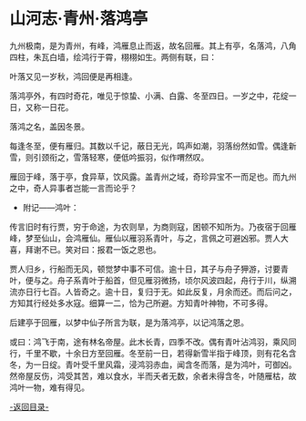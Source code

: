 ﻿# 山河志·青州·落鸿亭

九州极南，是为青州，有峰，鸿雁息止而返，故名回雁。其上有亭，名落鸿，八角四柱，朱瓦白墙，绘鸿行于霄，栩栩如生。两侧有联，曰： 
	
叶落又见一岁秋，鸿回便是再相逢。 	

落鸿亭外，有四时奇花，唯见于惊蛰、小满、白露、冬至四日。一岁之中，花绽一日，又称一日花。 	

落鸿之名，盖因冬景。 	

每逢冬至，便有雁归。其数以千记，蔽日无光，鸣声如潮，羽落纷然如雪。偶逢新雪，则引颈衔之，雪落轻寒，便低吟振羽，似作喟然叹。 	

雁回于峰，落于亭，食异草，饮风露。盖青州之域，奇珍异宝不一而足也。而九州之中，奇人异事者岂能一言而论乎？ 	


+ 附记――鸿叶：

传言旧时有行贾，穷于命途，为农则旱，为商则寇，困顿不知所为。乃夜宿于回雁峰，梦至仙山，会鸿雁仙。雁仙以雁羽系青叶，与之，言佩之可避凶邪。贾人大喜，拜谢不已。笑对曰：报君一饭之恩也。 	

贾人归乡，行船而无风，顿觉梦中事不可信。逾十日，其子与舟子狎游，讨要青叶，便与之。舟子系青叶于船首，但见雁羽微扬，顷尔风波四起，舟行于川，纵溯流亦日行七百。人皆奇之。逾十日，复归于无。如此反复，月余而还。而后问之，方知其行经处多水寇。细算一二，恰为己所避。方知青叶神物，不可多得。 	

后建亭于回雁，以梦中仙子所言为联，是为落鸿亭，以记鸿落之恩。 	

或曰：鸿飞于南，途有林名帝屋。此木长青，四季不改。偶有青叶沾鸿羽，乘风同行，千里不歇，十余日方至回雁。冬至前一日，若得新雪半指于峰顶，则有花名含冬，为一日绽。青叶受千里风霜，浸鸿羽赤血，闻含冬而落，是为鸿叶，可御凶。然帝屋反伤，鸿受其苦，难以食水，半而夭者无数，余者未得含冬，叶随雁枯，故鸿叶一物，难有得见。 	 	

[-返回目录-](../README.md)